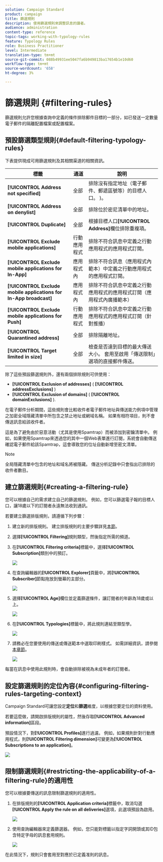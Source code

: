 ```yaml
---
solution: Campaign Standard
product: campaign
title: 篩選規則
description: 使用篩選規則來調整訊息的讀者。
audience: administration
content-type: reference
topic-tags: working-with-typology-rules
feature: Typology Rules
role: Business Practitioner
level: Intermediate
translation-type: tm+mt
source-git-commit: 088b49931ee5047fa6b949813ba17654b1e10d60
workflow-type: tm+mt
source-wordcount: '658'
ht-degree: 3%

---
```



# 篩選規則 {#filtering-rules}

篩選規則允許您根據查詢中定義的條件排除郵件目標的一部分，如已發送一定數量電子郵件的隔離配置檔案或配置檔案。

## 預設篩選類型規則{#default-filtering-typology-rules}

下表提供現成可用篩選規則及其相關渠道的相關資訊。

| 標籤 | 通道 | 說明 |
---------|----------|---------
| **[!UICONTROL Address not specified]** | 全部 | 排除沒有指定地址（電子郵件、郵遞區號等）的目標人口。 )。 |
| **[!UICONTROL Address on denylist]** | 全部 | 排除位於密尼清單中的地址。 |
| **[!UICONTROL Duplicate]** | 全部 | 根據目標人口&#x200B;**[!UICONTROL Address]**&#x200B;欄位排除重複項。 |
| **[!UICONTROL Exclude mobile applications]** | 行動應用程式 | 排除不符合訊息中定義之行動應用程式的應用程式訂閱。 |
| **[!UICONTROL Exclude mobile applications for In-App]** | 應用程式內 | 排除不符合訊息（應用程式內範本）中定義之行動應用程式的應用程式訂閱。 |
| **[!UICONTROL Exclude mobile applications for In-App broadcast]** | 應用程式內 | 排除不符合訊息中定義之行動應用程式的應用程式訂閱（應用程式內廣播範本） |
| **[!UICONTROL Exclude mobile applications for Push]** | 行動應用程式 | 排除不符合訊息中定義之行動應用程式的應用程式訂閱（針對推播） |
| **[!UICONTROL Quarantined address]** | 全部 | 排除隔離地址。 |
| **[!UICONTROL Target limited in size]** | 全部 | 檢查是否達到目標的最大傳送大小。 套用至啟用「傳送限制」選項的直接郵件傳送。 |

除了這些預設篩選規則外，還有兩個排除規則可供使用：

* **[!UICONTROL Exclusion of addresses]** ( **[!UICONTROL addressExclusions]** )
* **[!UICONTROL Exclusion of domains]** ( **[!UICONTROL domainExclusions]** ).

在電子郵件分析期間，這些規則會比較收件者電子郵件地址與傳送能力例項中管理之加密全域隱藏清單中所包含之禁止地址或網域名稱。 如果有相符項目，則不會傳送訊息給該收件者。

這是為了避免由於惡意活動（尤其是使用Spamtrap）而被添加到密鑰清單中。 例如，如果使用Spamtrap來透過您的其中一個Web表單進行訂閱，系統會自動傳送確認電子郵件給該Spamtrap，這會導致您的位址自動新增至密文清單。

>[!NOTE]
>
>全局隱藏清單中包含的地址和域名將被隱藏。 傳送分析記錄中只會指出已排除的收件者數目。

## 建立篩選規則{#creating-a-filtering-rule}

您可以根據自己的需求建立自己的篩選規則。 例如，您可以篩選電子報的目標人口，讓18歲以下的訂閱者永遠無法收到通訊。

若要建立篩選排版規則，請遵循下列步驟：

1. 建立新的排版規則。 建立排版規則的主要步驟詳見[本節](../../sending/using/managing-typology-rules.md)。

1. 選擇&#x200B;**[!UICONTROL Filtering]**&#x200B;規則類型，然後指定所需的頻道。

1. 在&#x200B;**[!UICONTROL Filtering criteria]**&#x200B;標籤中，選擇&#x200B;**[!UICONTROL Subscription]**&#x200B;類別中的預訂。

   ![](assets/typology_create-rule-subscription.png)

1. 在查詢編輯器的&#x200B;**[!UICONTROL Explorer]**&#x200B;頁籤中，將&#x200B;**[!UICONTROL Subscriber]**&#x200B;節點拖放到螢幕的主部分。

   ![](assets/typology_create-rule-subscriber.png)

1. 選擇&#x200B;**[!UICONTROL Age]**&#x200B;欄位並定義篩選條件，讓訂閱者的年齡為18歲或以上。

   ![](assets/typology_create-rule-age.png)

1. 在&#x200B;**[!UICONTROL Typologies]**&#x200B;標籤中，將此規則連結至類型學。

   ![](assets/typology_create-rule-typology.png)

1. 請務必在您要使用的傳送或傳送範本中選取印刷樣式。 如需詳細資訊，請參閱[本章節](../../sending/using/managing-typologies.md#applying-typologies-to-messages)。

   ![](assets/typology_template.png)

每當在訊息中使用此規則時，會自動排除被視為未成年者的訂閱者。

## 設定篩選規則的定位內容{#configuring-filtering-rules-targeting-context}

Campaign Standard可讓您設定&#x200B;**定位**&#x200B;和&#x200B;**篩選**&#x200B;維度，以根據您要定位的資料使用。

若要這麼做，請開啟排版規則的屬性，然後存取&#x200B;**[!UICONTROL Advanced information]**&#x200B;區段。

預設情況下，對&#x200B;**[!UICONTROL Profiles]**&#x200B;進行過濾。 例如，如果規則針對行動應用程式，則&#x200B;**[!UICONTROL Filtering dimension]**&#x200B;可變更為&#x200B;**[!UICONTROL Subscriptions to an application]**。

![](assets/typology_rule-order_2.png)

## 限制篩選規則{#restricting-the-applicability-of-a-filtering-rule}的適用性

您可以根據要傳送的訊息限制篩選規則的適用性。

1. 在排版規則的&#x200B;**[!UICONTROL Application criteria]**&#x200B;標籤中，取消勾選&#x200B;**[!UICONTROL Apply the rule on all deliveries]**&#x200B;選項，此選項預設為啟用。

   ![](assets/typology_limit.png)

1. 使用查詢編輯器來定義篩選器。 例如，您只能對標籤以指定字詞開頭或其ID包含特定字母的訊息套用規則。

   ![](assets/typology_limit-rule.png)

在此情況下，規則只會套用至對應於已定義准則的訊息。
